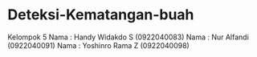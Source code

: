 # Deteksi-Kematangan-buah

Kelompok 5
Nama : Handy Widakdo S (0922040083)
Nama : Nur Alfandi     (0922040091)
Nama : Yoshinro Rama Z (0922040098)
